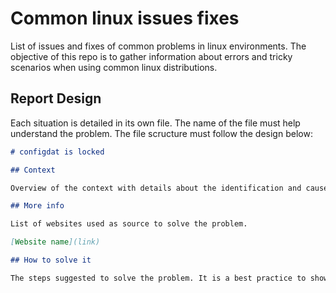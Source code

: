 # Common linux issues fixes

List of issues and fixes of common problems in linux environments. The objective of this repo is to gather information about errors and tricky scenarios when using common linux distributions.

## Report Design

Each situation is detailed in its own file. The name of the file must help understand the problem. The file scructure must follow the design below:

```markdown
# configdat is locked

## Context

Overview of the context with details about the identification and cause of the problem.

## More info

List of websites used as source to solve the problem.

[Website name](link)

## How to solve it

The steps suggested to solve the problem. It is a best practice to show examples of scripts and commands.
```
